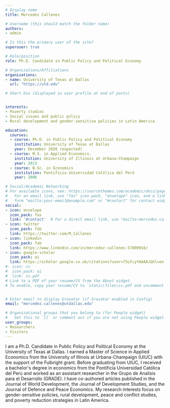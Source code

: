 ```yaml
---
# Display name
title: Mercedez Callenes

# Username (this should match the folder name)
authors:
- admin

# Is this the primary user of the site?
superuser: true

# Role/position
role: Ph.D. Candidate in Public Policy and Political Economy

# Organizations/Affiliations
organizations:
- name: University of Texas at Dallas
  url: "https://utd.edu"

# Short bio (displayed in user profile at end of posts)


interests:
- Poverty studies
- Social issues and public policy
- Rural development and gender-sensitive policies in Latin America

education:
  courses:
  - course: Ph.D. in Public Policy and Political Economy
    institution: University of Texas at Dallas
    year: December 2020 (expected)
  - course: M.S. in Applied Economics. 
    institution: University of Illinois at Urbana-Champaign
    year: 2013
  - course: B.Sc. in Economics
    institution: Pontificia Universidad Católica del Perú
    year: 2006

# Social/Academic Networking
# For available icons, see: https://sourcethemes.com/academic/docs/page-builder/#icons
#   For an email link, use "fas" icon pack, "envelope" icon, and a link in the
#   form "mailto:your-email@example.com" or "#contact" for contact widget.
social:
- icon: envelope
  icon_pack: fas
  link: '#contact'  # For a direct email link, use "mailto:mercedez.callenes@gmail.com".
- icon: twitter
  icon_pack: fab
  link: https://twitter.com/M_Callenes
- icon: linkedin
  icon_pack: fab
  link: https://www.linkedin.com/in/mercedez-callenes-57800016/
- icon: google-scholar
  icon_pack: ai
  link: https://scholar.google.co.uk/citations?user=7SLFcyYAAAAJ&hl=en
#- icon: cv
#  icon_pack: ai 
#  link: cv.pdf
# Link to a PDF of your resume/CV from the About widget.
# To enable, copy your resume/CV to `static\files\cv.pdf and uncomment the lines below.


# Enter email to display Gravatar (if Gravatar enabled in Config)
email: "mercedez.callenes@utdallas.edu"

# Organizational groups that you belong to (for People widget)
#   Set this to `[]` or comment out if you are not using People widget.
user_groups:
- Researchers
- Visitors
---
```

I am a Ph.D. Candidate in Public Policy
and Political Economy at the University of Texas at Dallas. I earned a
Master of Science in Applied Economics from the University of Illinois
at Urbana-Champaign (UIUC) with the support of the Fulbright grant.
Before graduating from UIUC, I received a bachelor's degree in
economics from the Pontificia Universidad Católica del Perú and worked
as an assistant researcher in the Grupo de Analisis para el Desarrollo
(GRADE).  I have co-authored articles published in the Journal of
World Development, the Journal of Development Studies, and the Journal
of Defence and Peace Economics. My research interests focus on
gender-sensitive policies, rural development, peace and conflict
studies, and poverty reduction strategies in Latin America.